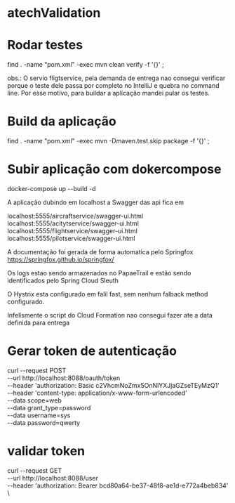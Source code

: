 # atechValidation

# Rodar testes

find . -name "pom.xml" -exec mvn clean verify -f '{}' \;

obs.: O servio fligtservice, pela demanda de entrega nao consegui verificar porque o teste dele passa por completo no IntelliJ e quebra no command line.
Por esse motivo, para buildar a aplicação mandei pular os testes.

# Build da aplicação

find . -name "pom.xml" -exec mvn -Dmaven.test.skip package -f '{}' \;

# Subir aplicação com dokercompose

docker-compose up --build -d

A aplicação dubindo em localhost a Swagger das api fica em 



localhost:5555/aircraftservice/swagger-ui.html
localhost:5555/acitytservice/swagger-ui.html
localhost:5555/flightservice/swagger-ui.html
localhost:5555/pilotservice/swagger-ui.html

A documentação foi gerada de forma automatica pelo Springfox
https://springfox.github.io/springfox/

Os logs estao sendo armazenados no PapaeTrail e estão sendo identificados pelo Spring Cloud Sleuth

O Hystrix esta configurado em falil fast, sem nenhum falback method configurado.


Infelismente o script do Cloud Formation nao consegui fazer ate a data definida para entrega


# Gerar token de autenticação
curl --request POST \
  --url http://localhost:8088/oauth/token \
  --header 'authorization: Basic c2VhcmNoZmx5OnNlYXJjaGZseTEyMzQ1' \
  --header 'content-type: application/x-www-form-urlencoded' \
  --data scope=web \
  --data grant_type=password \
  --data username=sys \
  --data password=qwerty
  
  
  
  # validar token
  
  curl --request GET \
  --url http://localhost:8088/user \
  --header 'authorization: Bearer bcd80a64-be37-48f8-ae1d-e772a4beb834' \
